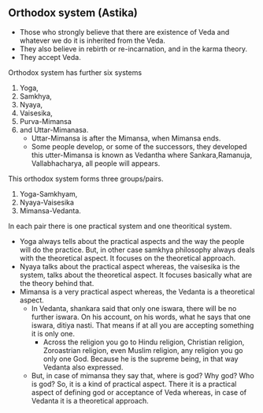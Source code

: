 ## Orthodox system (Astika)

- Those who strongly believe that there are existence of Veda and whatever we do it is inherited from the Veda.
- They also believe in rebirth or re-incarnation, and in the karma theory.
- They accept Veda. 

Orthodox system has further six systems
1. Yoga, 
2. Samkhya, 
3. Nyaya, 
4. Vaisesika, 
5. Purva-Mimansa 
6. and Uttar-Mimanasa. 
    - Uttar-Mimansa is after the Mimansa, when Mimansa ends.
    - Some people develop, or some of the successors, they developed this utter-Mimansa is known as Vedantha where Sankara,Ramanuja, Vallabhacharya, all people will appears.

This orthodox system forms three groups/pairs. 
1. Yoga-Samkhyam, 
2. Nyaya-Vaisesika 
3. Mimansa-Vedanta. 

In each pair there is one practical system and one theoritical system.
- Yoga always tells about the practical aspects and the way the people will do the practice. But, in other case samkhya philosophy always deals with the theoretical aspect. It focuses on the theoretical approach. 
- Nyaya talks about the practical aspect whereas, the vaisesika is the system, talks about the theoretical aspect. It focuses basically what are the theory behind that. 
- Mimansa is a very practical aspect whereas, the Vedanta is a theoretical aspect. 
    - In Vedanta, shankara said that only one iswara, there will be no further iswara. On his account, on his words, what he says that one iswara, ditiya nasti. That means if at all you are accepting something it is only one.
        - Across the religion you go to Hindu religion, Christian religion, Zoroastrian religion, even Muslim religion, any religion you go only one God. Because he is the supreme being, in that way Vedanta also expressed.
    - But, in case of mimansa they say that, where is god? Why god? Who is god? So, it is a kind of practical aspect. There it is a practical aspect of defining god or acceptance of Veda whereas, in case of Vedanta it is a theoretical approach.

